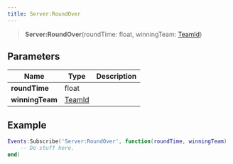 ```yaml
---
title: Server:RoundOver
---
```


> **Server:RoundOver**(roundTime: float, winningTeam: [TeamId](/vext/ref/fb/teamid))

## Parameters

| Name | Type | Description |
| ---- | ---- | ----------- |
| **roundTime** | float |  |
| **winningTeam** | [TeamId](/vext/ref/fb/teamid) |  |

## Example

```lua
Events:Subscribe('Server:RoundOver', function(roundTime, winningTeam)
    -- Do stuff here.
end)
```
